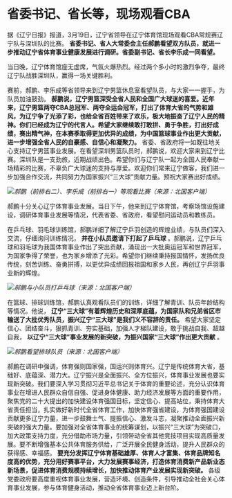 # 省委书记、省长等，现场观看CBA

据《辽宁日报》报道，3月19日，辽宁省领导在辽宁体育馆现场观看CBA常规赛辽宁队与深圳队的比赛。
**省委书记、省人大常委会主任郝鹏看望双方队员，就进一步推动辽宁省体育事业健康发展进行调研。省委副书记、省长李乐成一同看望。**

当日晚，辽宁体育馆座无虚席，气氛火爆热烈。经过两个多小时的激烈争夺，最终辽宁队战胜深圳队，赢得一场关键胜利。

赛前，郝鹏、李乐成等省领导来到辽宁男篮休息室看望队员，与大家一一握手，为队员加油鼓劲。
**郝鹏说，辽宁男篮深受全省人民和全国广大球迷的喜爱。近年来，辽宁男篮两夺CBA总冠军、两夺全运会冠军，打出了体育大省的气势和雄风，为辽宁争了光添了彩，也给全省百姓带来了欢乐，极大地振奋了辽宁人民的精神。你们已经成为辽宁的代言人。希望大家继续敢打敢拼、勇于争胜，打出好成绩，赛出精气神，在本赛季取得更加优异的成绩，为中国篮球事业作出更大贡献，进一步增强全省人民的自豪感、自信心和凝聚力。**
省委、省政府将一如既往地关心支持辽宁男篮事业发展。在看望深圳男篮队员时，郝鹏说，欢迎大家来到辽宁比赛。深圳队是一支劲旅，近期战绩出色。希望你们与辽宁队一起为全国人民奉献一场精彩的比赛，不辜负广大球迷的支持与厚爱。欢迎你们常来辽宁做客，我们进一步加强合作交流，共同努力为国家振兴“三大球”贡献力量。预祝大家赛出好成绩。

![](https://inews.gtimg.com/newsapp_bt/0/15759159108/1000)_郝鹏（前排右二）、李乐成（前排右一）等观看比赛（来源：北国客户端）_

郝鹏十分关心辽宁体育事业发展。当日下午，他来到辽宁体育馆，考察场馆设施建设，调研体育事业发展等情况，代表省委、省政府，看望慰问运动员和教练员。

在乒乓球、羽毛球训练馆，郝鹏详细了解辽宁乒羽创造的辉煌业绩，与队员们深入交流，仔细询问训练情况， **并在小队员邀请下打起了乒乓球**
。郝鹏说，辽宁乒乓球和羽毛球为我国体育事业作出了突出贡献，涌现出一大批奥运冠军和世界冠军，为国家争得了荣誉，也为家乡增添了光彩。希望你们继续秉持报国情怀，发扬优良传统，刻苦训练、奋勇拼搏，以更优异成绩回报祖国和家乡人民，再创辽宁乒羽事业新的辉煌。

![](https://inews.gtimg.com/newsapp_bt/0/15759159297/1000)_郝鹏与小队员打乒乓球（来源：北国客户端）_

在篮球、排球训练馆，郝鹏认真观看队员们的训练，详细了解青训、队员年龄结构等情况。他说，
**辽宁“三大球”有着辉煌历史和深厚底蕴，为国家队和兄弟省区市输送了大批优秀队员，振兴辽宁“三大球”是我们义不容辞的责任。**
希望大家坚定信心、团结奋斗，狠抓青训、夯实基础，加强人才梯队建设，敢于挑战自我、超越自我，
**以辽宁“三大球”事业发展的新突破，为振兴国家“三大球”作出更大贡献** 。

![](https://inews.gtimg.com/newsapp_bt/0/15759159303/1000)_郝鹏看望排球队员（来源：北国客户端）_

郝鹏在调研中强调，体育强则国家强，国运兴则体育兴。辽宁是传统体育大省，基础好、底蕴深、潜力大。辽宁振兴是全面振兴、全方位振兴，体育事业发展也要实现新突破。我们要深入学习贯彻习近平总书记关于体育的重要论述，充分认识体育事业在增进人民群众自信自强、促进身体健康、助力经济发展等方面的重要作用，聚焦党的二十大提出的加快建设体育强国目标，坚定信心、提高站位，秉持体育大省责任担当，扎实做好新时代全省体育工作，加快体育强省建设，为体育强国建设贡献更多辽宁力量，进一步鼓舞士气、提振信心、激发斗志，凝聚推动全面振兴新突破的强大力量。要加强对全省体育事业的统筹谋划，以振兴“三大球”为突破口，加大政策支持力度，充分借助市场力量，引领带动全省其他竞技项目实现高质量发展。要不断增强基本公共体育服务供给，广泛开展全民健身活动，提升人民群众的获得感、幸福感。
**要充分发挥辽宁体育基础雄厚、体育人才富集、体育品牌知名度高的优势，充分用好赛事平台，大力发展赛事经济，打造体育消费新产品新业态新场景，促进体育消费规模持续增长，加快推动体育产业发展实现新突破。**
各级党委政府要高度重视体育事业发展，营造环境、创造条件，引导推动全社会关心体育事业发展，参与体育健身活动，推动全省体育事业迈上新台阶。

